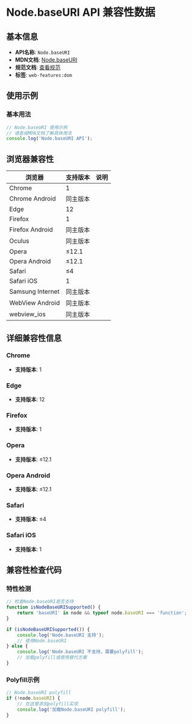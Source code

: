 # Node.baseURI API 兼容性数据

## 基本信息

- **API名称**: `Node.baseURI`
- **MDN文档**: [Node.baseURI](https://developer.mozilla.org/docs/Web/API/Node/baseURI)
- **规范文档**: [查看规范](https://dom.spec.whatwg.org/#ref-for-dom-node-baseuri①)
- **标签**: `web-features:dom`

## 使用示例

### 基本用法

```javascript
// Node.baseURI 使用示例
// 请查阅MDN文档了解具体用法
console.log('Node.baseURI API');
```

## 浏览器兼容性

| 浏览器 | 支持版本 | 说明 |
|--------|----------|------|
| Chrome | 1 |  |
| Chrome Android | 同主版本 |  |
| Edge | 12 |  |
| Firefox | 1 |  |
| Firefox Android | 同主版本 |  |
| Oculus | 同主版本 |  |
| Opera | ≤12.1 |  |
| Opera Android | ≤12.1 |  |
| Safari | ≤4 |  |
| Safari iOS | 1 |  |
| Samsung Internet | 同主版本 |  |
| WebView Android | 同主版本 |  |
| webview_ios | 同主版本 |  |

## 详细兼容性信息

### Chrome

- **支持版本**: 1

### Edge

- **支持版本**: 12

### Firefox

- **支持版本**: 1

### Opera

- **支持版本**: ≤12.1

### Opera Android

- **支持版本**: ≤12.1

### Safari

- **支持版本**: ≤4

### Safari iOS

- **支持版本**: 1

## 兼容性检查代码

### 特性检测

```javascript
// 检查Node.baseURI是否支持
function isNodeBaseURISupported() {
    return 'baseURI' in node && typeof node.baseURI === 'function';
}

if (isNodeBaseURISupported()) {
    console.log('Node.baseURI 支持');
    // 使用Node.baseURI
} else {
    console.log('Node.baseURI 不支持，需要polyfill');
    // 加载polyfill或使用替代方案
}
```

### Polyfill示例

```javascript
// Node.baseURI polyfill
if (!node.baseURI) {
    // 在这里添加polyfill实现
    console.log('加载Node.baseURI polyfill');
}
```

